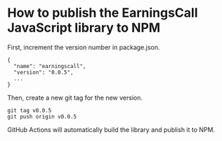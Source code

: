 # How to publish the EarningsCall JavaScript library to NPM

First, increment the version number in package.json.

```
{
  "name": "earningscall",
  "version": "0.0.5",
  ...
}
```

Then, create a new git tag for the new version.

```
git tag v0.0.5
git push origin v0.0.5
```

GitHub Actions will automatically build the library and publish it to NPM.
